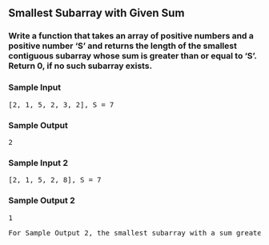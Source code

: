 ## Smallest Subarray with Given Sum

### Write a function that takes an array of positive numbers and a positive number ‘S’ and returns the length of the <strong>smallest contiguous subarray whose sum is greater than or equal to ‘S’</strong>. Return 0, if no such subarray exists.

<h3>Sample Input</h3>
<pre>[2, 1, 5, 2, 3, 2], S = 7
</pre>

<h3>Sample Output</h3>
<pre>2
</pre>


<h3>Sample Input 2</h3>
<pre>[2, 1, 5, 2, 8], S = 7
</pre>

<h3>Sample Output 2</h3>
<pre>1
</pre>

<pre>
For Sample Output 2, the smallest subarray with a sum greater than or equal to '7' is [8]
</pre>
